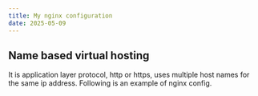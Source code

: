 ```yaml
---
title: My nginx configuration
date: 2025-05-09
---
```


## Name based virtual hosting
It is application layer protocol, http or https, uses multiple host names for the same ip address. 
Following is an example of nginx config.  
```

```